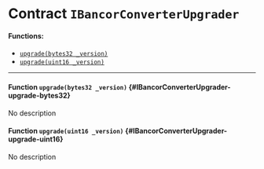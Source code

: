 # Contract `IBancorConverterUpgrader`



#### Functions:
- [`upgrade(bytes32 _version)`](#IBancorConverterUpgrader-upgrade-bytes32)
- [`upgrade(uint16 _version)`](#IBancorConverterUpgrader-upgrade-uint16)


---

#### Function `upgrade(bytes32 _version)` {#IBancorConverterUpgrader-upgrade-bytes32}
No description
#### Function `upgrade(uint16 _version)` {#IBancorConverterUpgrader-upgrade-uint16}
No description

